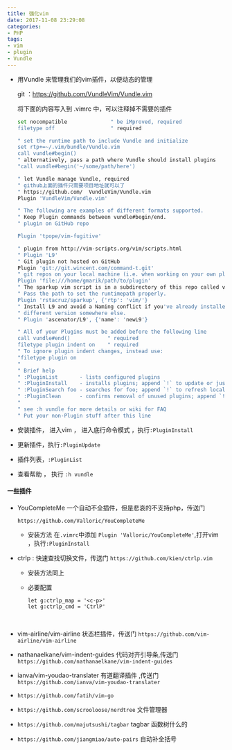 ```yaml
---
title: 强化vim
date: 2017-11-08 23:29:08
categories:
- PHP
tags:
- vim
- plugin
- Vundle
---
```


- 用Vundle 来管理我们的vim插件，以便动态的管理

  git ：https://github.com/VundleVim/Vundle.vim 

  将下面的内容写入到 .vimrc 中，可以注释掉不需要的插件

  ```bash
  set nocompatible              " be iMproved, required
  filetype off                  " required

  " set the runtime path to include Vundle and initialize
  set rtp+=~/.vim/bundle/Vundle.vim
  call vundle#begin()
  " alternatively, pass a path where Vundle should install plugins
  "call vundle#begin('~/some/path/here')

  " let Vundle manage Vundle, required
  " github上面的插件只需要项目地址就可以了
  " https://github.com/  VundleVim/Vundle.vim
  Plugin 'VundleVim/Vundle.vim'

  " The following are examples of different formats supported.
  " Keep Plugin commands between vundle#begin/end.
  " plugin on GitHub repo

  Plugin 'tpope/vim-fugitive'

  " plugin from http://vim-scripts.org/vim/scripts.html
  " Plugin 'L9'
  " Git plugin not hosted on GitHub
  Plugin 'git://git.wincent.com/command-t.git'
  " git repos on your local machine (i.e. when working on your own plugin)
  Plugin 'file:///home/gmarik/path/to/plugin'
  " The sparkup vim script is in a subdirectory of this repo called vim.
  " Pass the path to set the runtimepath properly.
  Plugin 'rstacruz/sparkup', {'rtp': 'vim/'}
  " Install L9 and avoid a Naming conflict if you've already installed a
  " different version somewhere else.
  " Plugin 'ascenator/L9', {'name': 'newL9'}

  " All of your Plugins must be added before the following line
  call vundle#end()            " required
  filetype plugin indent on    " required
  " To ignore plugin indent changes, instead use:
  "filetype plugin on
  "
  " Brief help
  " :PluginList       - lists configured plugins
  " :PluginInstall    - installs plugins; append `!` to update or just :PluginUpdate
  " :PluginSearch foo - searches for foo; append `!` to refresh local cache
  " :PluginClean      - confirms removal of unused plugins; append `!` to auto-approve removal
  "
  " see :h vundle for more details or wiki for FAQ
  " Put your non-Plugin stuff after this line
  ```

- 安装插件， 进入vim ， 进入底行命令模式 ，执行`:PluginInstall` 

- 更新插件，执行`:PluginUpdate`

- 插件列表，`:PluginList`

- 查看帮助 ， 执行 `:h vundle`

#### 一些插件

- YouCompleteMe 一个自动不全插件，但是悲哀的不支持php，传送门

  `https://github.com/Valloric/YouCompleteMe`

  - 安装方法 在`.vimrc`中添加 `Plugin 'Valloric/YouCompleteMe'`,打开vim ，执行`:PluginInstall`

- ctrlp : 快速查找切换文件，传送门 `https://github.com/kien/ctrlp.vim`

  - 安装方法同上

  - 必要配置

    ```visual basic
    let g:ctrlp_map = '<c-p>'
    let g:ctrlp_cmd = 'CtrlP'
    ```

    ​

- vim-airline/vim-airline  状态栏插件，传送门 `https://github.com/vim-airline/vim-airline`

- nathanaelkane/vim-indent-guides  代码对齐引导条,传送门 `https://github.com/nathanaelkane/vim-indent-guides`

- ianva/vim-youdao-translater  有道翻译插件  ,传送门`https://github.com/ianva/vim-youdao-translater`

- `https://github.com/fatih/vim-go `

- `https://github.com/scrooloose/nerdtree`   文件管理器

- `https://github.com/majutsushi/tagbar`   tagbar 函数树什么的

- `https://github.com/jiangmiao/auto-pairs`   自动补全括号